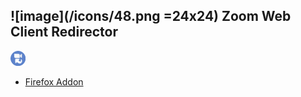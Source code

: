 ## ![image](/icons/48.png =24x24) Zoom Web Client Redirector

<img src="/icons/48.png" alt="drawing" width="24"/>

* [Firefox Addon](https://addons.mozilla.org/en-US/firefox/addon/zoom-web-client-redirector/)
